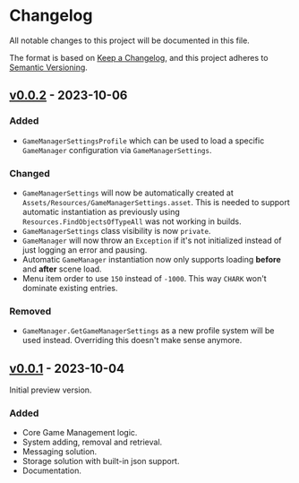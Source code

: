 ﻿# Changelog

All notable changes to this project will be documented in this file.

The format is based on [Keep a Changelog](https://keepachangelog.com/en/1.0.0/), and this project
adheres to [Semantic Versioning](https://semver.org/spec/v2.0.0.html).

## [v0.0.2](https://github.com/chark/game-management/compare/v0.0.1...v0.0.2) - 2023-10-06

### Added

- `GameManagerSettingsProfile` which can be used to load a specific `GameManager` configuration via `GameManagerSettings`.

### Changed

- `GameManagerSettings` will now be automatically created at `Assets/Resources/GameManagerSettings.asset`. This is needed to support automatic instantiation as previously using `Resources.FindObjectsOfTypeAll` was not working in builds.
- `GameManagerSettings` class visibility is now `private`.
- `GameManager` will now throw an `Exception` if it's not initialized instead of just logging an error and pausing.
- Automatic `GameManager` instantiation now only supports loading **before** and **after** scene load.
- Menu item order to use `150` instead of `-1000`. This way `CHARK` won't dominate existing entries.

### Removed

- `GameManager.GetGameManagerSettings` as a new profile system will be used instead. Overriding this doesn't make sense anymore.

## [v0.0.1](https://github.com/chark/game-management/compare/v0.0.1) - 2023-10-04

Initial preview version.

### Added

- Core Game Management logic.
- System adding, removal and retrieval.
- Messaging solution.
- Storage solution with built-in json support.
- Documentation.
